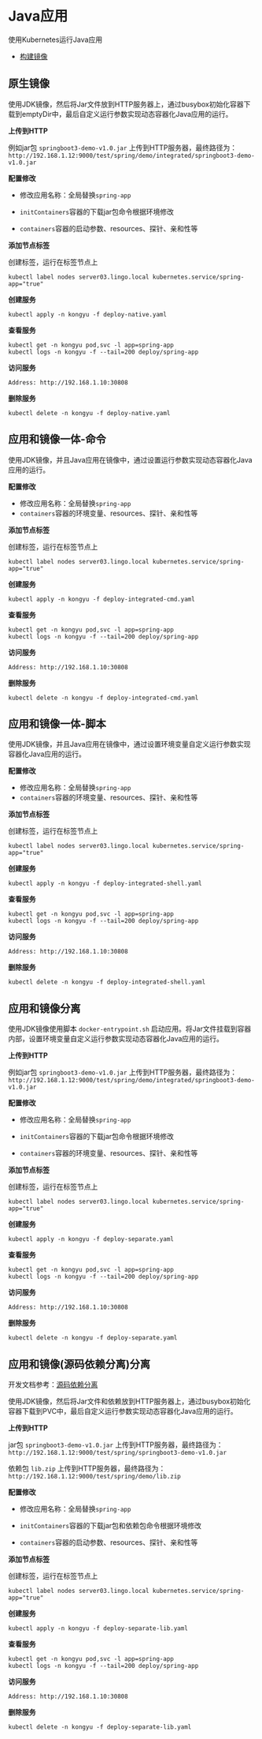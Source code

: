 # Java应用

使用Kubernetes运行Java应用

- [构建镜像](/work/docker/dockerfile/java/)



## 原生镜像

使用JDK镜像，然后将Jar文件放到HTTP服务器上，通过busybox初始化容器下载到emptyDir中，最后自定义运行参数实现动态容器化Java应用的运行。

**上传到HTTP**

例如jar包 `springboot3-demo-v1.0.jar` 上传到HTTP服务器，最终路径为：`http://192.168.1.12:9000/test/spring/demo/integrated/springboot3-demo-v1.0.jar`

**配置修改**

- 修改应用名称：全局替换`spring-app`
- `initContainers`容器的下载jar包命令根据环境修改

- `containers`容器的启动参数、resources、探针、亲和性等

**添加节点标签**

创建标签，运行在标签节点上

```
kubectl label nodes server03.lingo.local kubernetes.service/spring-app="true"
```

**创建服务**

```
kubectl apply -n kongyu -f deploy-native.yaml
```

**查看服务**

```
kubectl get -n kongyu pod,svc -l app=spring-app
kubectl logs -n kongyu -f --tail=200 deploy/spring-app
```

**访问服务**

```
Address: http://192.168.1.10:30808
```

**删除服务**

```
kubectl delete -n kongyu -f deploy-native.yaml
```



## 应用和镜像一体-命令

使用JDK镜像，并且Java应用在镜像中，通过设置运行参数实现动态容器化Java应用的运行。

**配置修改**

- 修改应用名称：全局替换`spring-app`
- `containers`容器的环境变量、resources、探针、亲和性等

**添加节点标签**

创建标签，运行在标签节点上

```
kubectl label nodes server03.lingo.local kubernetes.service/spring-app="true"
```

**创建服务**

```
kubectl apply -n kongyu -f deploy-integrated-cmd.yaml
```

**查看服务**

```
kubectl get -n kongyu pod,svc -l app=spring-app
kubectl logs -n kongyu -f --tail=200 deploy/spring-app
```

**访问服务**

```
Address: http://192.168.1.10:30808
```

**删除服务**

```
kubectl delete -n kongyu -f deploy-integrated-cmd.yaml
```



## 应用和镜像一体-脚本

使用JDK镜像，并且Java应用在镜像中，通过设置环境变量自定义运行参数实现容器化Java应用的运行。

**配置修改**

- 修改应用名称：全局替换`spring-app`
- `containers`容器的环境变量、resources、探针、亲和性等

**添加节点标签**

创建标签，运行在标签节点上

```
kubectl label nodes server03.lingo.local kubernetes.service/spring-app="true"
```

**创建服务**

```
kubectl apply -n kongyu -f deploy-integrated-shell.yaml
```

**查看服务**

```
kubectl get -n kongyu pod,svc -l app=spring-app
kubectl logs -n kongyu -f --tail=200 deploy/spring-app
```

**访问服务**

```
Address: http://192.168.1.10:30808
```

**删除服务**

```
kubectl delete -n kongyu -f deploy-integrated-shell.yaml
```



## 应用和镜像分离

使用JDK镜像使用脚本 `docker-entrypoint.sh` 启动应用。将Jar文件挂载到容器内部，设置环境变量自定义运行参数实现动态容器化Java应用的运行。

**上传到HTTP**

例如jar包 `springboot3-demo-v1.0.jar` 上传到HTTP服务器，最终路径为：`http://192.168.1.12:9000/test/spring/demo/integrated/springboot3-demo-v1.0.jar`

**配置修改**

- 修改应用名称：全局替换`spring-app`
- `initContainers`容器的下载jar包命令根据环境修改

- `containers`容器的环境变量、resources、探针、亲和性等

**添加节点标签**

创建标签，运行在标签节点上

```
kubectl label nodes server03.lingo.local kubernetes.service/spring-app="true"
```

**创建服务**

```
kubectl apply -n kongyu -f deploy-separate.yaml
```

**查看服务**

```
kubectl get -n kongyu pod,svc -l app=spring-app
kubectl logs -n kongyu -f --tail=200 deploy/spring-app
```

**访问服务**

```
Address: http://192.168.1.10:30808
```

**删除服务**

```
kubectl delete -n kongyu -f deploy-separate.yaml
```



## 应用和镜像(源码依赖分离)分离

开发文档参考：[源码依赖分离](https://kongyu666.github.io/dev/#/work/Ateng-Java/springboot3/doc/separate)

使用JDK镜像，然后将Jar文件和依赖放到HTTP服务器上，通过busybox初始化容器下载到PVC中，最后自定义运行参数实现动态容器化Java应用的运行。

**上传到HTTP**

jar包 `springboot3-demo-v1.0.jar` 上传到HTTP服务器，最终路径为：`http://192.168.1.12:9000/test/spring/springboot3-demo-v1.0.jar`

依赖包 `lib.zip` 上传到HTTP服务器，最终路径为：`http://192.168.1.12:9000/test/spring/demo/lib.zip`

**配置修改**

- 修改应用名称：全局替换`spring-app`
- `initContainers`容器的下载jar包和依赖包命令根据环境修改

- `containers`容器的启动参数、resources、探针、亲和性等

**添加节点标签**

创建标签，运行在标签节点上

```
kubectl label nodes server03.lingo.local kubernetes.service/spring-app="true"
```

**创建服务**

```
kubectl apply -n kongyu -f deploy-separate-lib.yaml
```

**查看服务**

```
kubectl get -n kongyu pod,svc -l app=spring-app
kubectl logs -n kongyu -f --tail=200 deploy/spring-app
```

**访问服务**

```
Address: http://192.168.1.10:30808
```

**删除服务**

```
kubectl delete -n kongyu -f deploy-separate-lib.yaml
```



